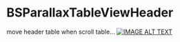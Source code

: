 # BSParallaxTableViewHeader
move header table when scroll table...
[![IMAGE ALT TEXT](https://www.youtube.com/watch?v=cA8E4KiXI_I)](https://www.youtube.com/watch?v=cA8E4KiXI_I "Header")
